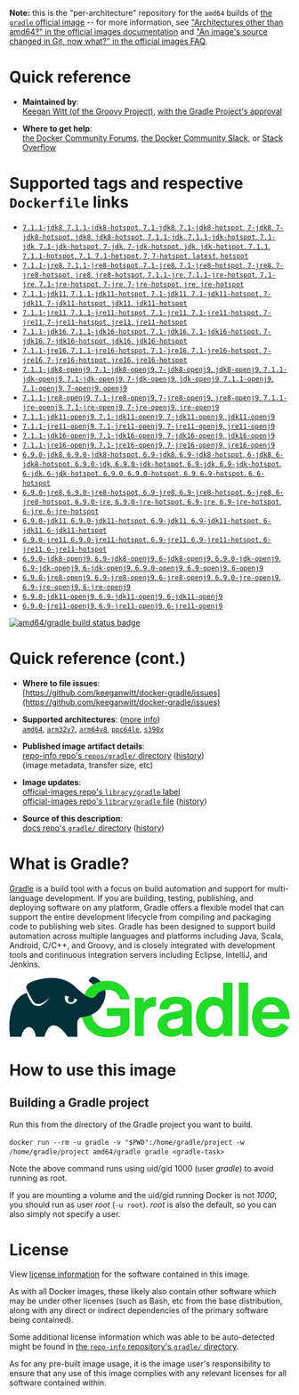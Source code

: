<!--

********************************************************************************

WARNING:

    DO NOT EDIT "gradle/README.md"

    IT IS AUTO-GENERATED

    (from the other files in "gradle/" combined with a set of templates)

********************************************************************************

-->

**Note:** this is the "per-architecture" repository for the `amd64` builds of [the `gradle` official image](https://hub.docker.com/_/gradle) -- for more information, see ["Architectures other than amd64?" in the official images documentation](https://github.com/docker-library/official-images#architectures-other-than-amd64) and ["An image's source changed in Git, now what?" in the official images FAQ](https://github.com/docker-library/faq#an-images-source-changed-in-git-now-what).

# Quick reference

-	**Maintained by**:  
	[Keegan Witt (of the Groovy Project)](https://github.com/keeganwitt/docker-gradle), [with the Gradle Project's approval](https://discuss.gradle.org/t/official-docker-images/21159/8)

-	**Where to get help**:  
	[the Docker Community Forums](https://forums.docker.com/), [the Docker Community Slack](https://dockr.ly/slack), or [Stack Overflow](https://stackoverflow.com/search?tab=newest&q=docker)

# Supported tags and respective `Dockerfile` links

-	[`7.1.1-jdk8`, `7.1.1-jdk8-hotspot`, `7.1-jdk8`, `7.1-jdk8-hotspot`, `7-jdk8`, `7-jdk8-hotspot`, `jdk8`, `jdk8-hotspot`, `7.1.1-jdk`, `7.1.1-jdk-hotspot`, `7.1-jdk`, `7.1-jdk-hotspot`, `7-jdk`, `7-jdk-hotspot`, `jdk`, `jdk-hotspot`, `7.1.1`, `7.1.1-hotspot`, `7.1`, `7.1-hotspot`, `7`, `7-hotspot`, `latest`, `hotspot`](https://github.com/keeganwitt/docker-gradle/blob/e1e5d8d814938022d495bf76d74ebc945412eb0a/hotspot/jdk8/Dockerfile)
-	[`7.1.1-jre8`, `7.1.1-jre8-hotspot`, `7.1-jre8`, `7.1-jre8-hotspot`, `7-jre8`, `7-jre8-hotspot`, `jre8`, `jre8-hotspot`, `7.1.1-jre`, `7.1.1-jre-hotspot`, `7.1-jre`, `7.1-jre-hotspot`, `7-jre`, `7-jre-hotspot`, `jre`, `jre-hotspot`](https://github.com/keeganwitt/docker-gradle/blob/e1e5d8d814938022d495bf76d74ebc945412eb0a/hotspot/jre8/Dockerfile)
-	[`7.1.1-jdk11`, `7.1.1-jdk11-hotspot`, `7.1-jdk11`, `7.1-jdk11-hotspot`, `7-jdk11`, `7-jdk11-hotspot`, `jdk11`, `jdk11-hotspot`](https://github.com/keeganwitt/docker-gradle/blob/e1e5d8d814938022d495bf76d74ebc945412eb0a/hotspot/jdk11/Dockerfile)
-	[`7.1.1-jre11`, `7.1.1-jre11-hotspot`, `7.1-jre11`, `7.1-jre11-hotspot`, `7-jre11`, `7-jre11-hotspot`, `jre11`, `jre11-hotspot`](https://github.com/keeganwitt/docker-gradle/blob/e1e5d8d814938022d495bf76d74ebc945412eb0a/hotspot/jre11/Dockerfile)
-	[`7.1.1-jdk16`, `7.1.1-jdk16-hotspot`, `7.1-jdk16`, `7.1-jdk16-hotspot`, `7-jdk16`, `7-jdk16-hotspot`, `jdk16`, `jdk16-hotspot`](https://github.com/keeganwitt/docker-gradle/blob/e1e5d8d814938022d495bf76d74ebc945412eb0a/hotspot/jdk16/Dockerfile)
-	[`7.1.1-jre16`, `7.1.1-jre16-hotspot`, `7.1-jre16`, `7.1-jre16-hotspot`, `7-jre16`, `7-jre16-hotspot`, `jre16`, `jre16-hotspot`](https://github.com/keeganwitt/docker-gradle/blob/e1e5d8d814938022d495bf76d74ebc945412eb0a/hotspot/jre16/Dockerfile)
-	[`7.1.1-jdk8-openj9`, `7.1-jdk8-openj9`, `7-jdk8-openj9`, `jdk8-openj9`, `7.1.1-jdk-openj9`, `7.1-jdk-openj9`, `7-jdk-openj9`, `jdk-openj9`, `7.1.1-openj9`, `7.1-openj9`, `7-openj9`, `openj9`](https://github.com/keeganwitt/docker-gradle/blob/e1e5d8d814938022d495bf76d74ebc945412eb0a/openj9/jdk8/Dockerfile)
-	[`7.1.1-jre8-openj9`, `7.1-jre8-openj9`, `7-jre8-openj9`, `jre8-openj9`, `7.1.1-jre-openj9`, `7.1-jre-openj9`, `7-jre-openj9`, `jre-openj9`](https://github.com/keeganwitt/docker-gradle/blob/e1e5d8d814938022d495bf76d74ebc945412eb0a/openj9/jre8/Dockerfile)
-	[`7.1.1-jdk11-openj9`, `7.1-jdk11-openj9`, `7-jdk11-openj9`, `jdk11-openj9`](https://github.com/keeganwitt/docker-gradle/blob/e1e5d8d814938022d495bf76d74ebc945412eb0a/openj9/jdk11/Dockerfile)
-	[`7.1.1-jre11-openj9`, `7.1-jre11-openj9`, `7-jre11-openj9`, `jre11-openj9`](https://github.com/keeganwitt/docker-gradle/blob/e1e5d8d814938022d495bf76d74ebc945412eb0a/openj9/jre11/Dockerfile)
-	[`7.1.1-jdk16-openj9`, `7.1-jdk16-openj9`, `7-jdk16-openj9`, `jdk16-openj9`](https://github.com/keeganwitt/docker-gradle/blob/e1e5d8d814938022d495bf76d74ebc945412eb0a/openj9/jdk16/Dockerfile)
-	[`7.1.1-jre16-openj9`, `7.1-jre16-openj9`, `7-jre16-openj9`, `jre16-openj9`](https://github.com/keeganwitt/docker-gradle/blob/e1e5d8d814938022d495bf76d74ebc945412eb0a/openj9/jre16/Dockerfile)
-	[`6.9.0-jdk8`, `6.9.0-jdk8-hotspot`, `6.9-jdk8`, `6.9-jdk8-hotspot`, `6-jdk8`, `6-jdk8-hotspot`, `6.9.0-jdk`, `6.9.0-jdk-hotspot`, `6.9-jdk`, `6.9-jdk-hotspot`, `6-jdk`, `6-jdk-hotspot`, `6.9.0`, `6.9.0-hotspot`, `6.9`, `6.9-hotspot`, `6`, `6-hotspot`](https://github.com/keeganwitt/docker-gradle/blob/337ce758ae6c3b0c6ebe2e00f5eef2743d34c165/hotspot/jdk8/Dockerfile)
-	[`6.9.0-jre8`, `6.9.0-jre8-hotspot`, `6.9-jre8`, `6.9-jre8-hotspot`, `6-jre8`, `6-jre8-hotspot`, `6.9.0-jre`, `6.9.0-jre-hotspot`, `6.9-jre`, `6.9-jre-hotspot`, `6-jre`, `6-jre-hotspot`](https://github.com/keeganwitt/docker-gradle/blob/337ce758ae6c3b0c6ebe2e00f5eef2743d34c165/hotspot/jre8/Dockerfile)
-	[`6.9.0-jdk11`, `6.9.0-jdk11-hotspot`, `6.9-jdk11`, `6.9-jdk11-hotspot`, `6-jdk11`, `6-jdk11-hotspot`](https://github.com/keeganwitt/docker-gradle/blob/337ce758ae6c3b0c6ebe2e00f5eef2743d34c165/hotspot/jdk11/Dockerfile)
-	[`6.9.0-jre11`, `6.9.0-jre11-hotspot`, `6.9-jre11`, `6.9-jre11-hotspot`, `6-jre11`, `6-jre11-hotspot`](https://github.com/keeganwitt/docker-gradle/blob/337ce758ae6c3b0c6ebe2e00f5eef2743d34c165/hotspot/jre11/Dockerfile)
-	[`6.9.0-jdk8-openj9`, `6.9-jdk8-openj9`, `6-jdk8-openj9`, `6.9.0-jdk-openj9`, `6.9-jdk-openj9`, `6-jdk-openj9`, `6.9.0-openj9`, `6.9-openj9`, `6-openj9`](https://github.com/keeganwitt/docker-gradle/blob/337ce758ae6c3b0c6ebe2e00f5eef2743d34c165/openj9/jdk8/Dockerfile)
-	[`6.9.0-jre8-openj9`, `6.9-jre8-openj9`, `6-jre8-openj9`, `6.9.0-jre-openj9`, `6.9-jre-openj9`, `6-jre-openj9`](https://github.com/keeganwitt/docker-gradle/blob/337ce758ae6c3b0c6ebe2e00f5eef2743d34c165/openj9/jre8/Dockerfile)
-	[`6.9.0-jdk11-openj9`, `6.9-jdk11-openj9`, `6-jdk11-openj9`](https://github.com/keeganwitt/docker-gradle/blob/337ce758ae6c3b0c6ebe2e00f5eef2743d34c165/openj9/jdk11/Dockerfile)
-	[`6.9.0-jre11-openj9`, `6.9-jre11-openj9`, `6-jre11-openj9`](https://github.com/keeganwitt/docker-gradle/blob/337ce758ae6c3b0c6ebe2e00f5eef2743d34c165/openj9/jre11/Dockerfile)

[![amd64/gradle build status badge](https://img.shields.io/jenkins/s/https/doi-janky.infosiftr.net/job/multiarch/job/amd64/job/gradle.svg?label=amd64/gradle%20%20build%20job)](https://doi-janky.infosiftr.net/job/multiarch/job/amd64/job/gradle/)

# Quick reference (cont.)

-	**Where to file issues**:  
	[https://github.com/keeganwitt/docker-gradle/issues](https://github.com/keeganwitt/docker-gradle/issues)

-	**Supported architectures**: ([more info](https://github.com/docker-library/official-images#architectures-other-than-amd64))  
	[`amd64`](https://hub.docker.com/r/amd64/gradle/), [`arm32v7`](https://hub.docker.com/r/arm32v7/gradle/), [`arm64v8`](https://hub.docker.com/r/arm64v8/gradle/), [`ppc64le`](https://hub.docker.com/r/ppc64le/gradle/), [`s390x`](https://hub.docker.com/r/s390x/gradle/)

-	**Published image artifact details**:  
	[repo-info repo's `repos/gradle/` directory](https://github.com/docker-library/repo-info/blob/master/repos/gradle) ([history](https://github.com/docker-library/repo-info/commits/master/repos/gradle))  
	(image metadata, transfer size, etc)

-	**Image updates**:  
	[official-images repo's `library/gradle` label](https://github.com/docker-library/official-images/issues?q=label%3Alibrary%2Fgradle)  
	[official-images repo's `library/gradle` file](https://github.com/docker-library/official-images/blob/master/library/gradle) ([history](https://github.com/docker-library/official-images/commits/master/library/gradle))

-	**Source of this description**:  
	[docs repo's `gradle/` directory](https://github.com/docker-library/docs/tree/master/gradle) ([history](https://github.com/docker-library/docs/commits/master/gradle))

# What is Gradle?

[Gradle](https://gradle.org/) is a build tool with a focus on build automation and support for multi-language development. If you are building, testing, publishing, and deploying software on any platform, Gradle offers a flexible model that can support the entire development lifecycle from compiling and packaging code to publishing web sites. Gradle has been designed to support build automation across multiple languages and platforms including Java, Scala, Android, C/C++, and Groovy, and is closely integrated with development tools and continuous integration servers including Eclipse, IntelliJ, and Jenkins.

![logo](https://raw.githubusercontent.com/docker-library/docs/c3d3ca6beed000f9ba6eabc98f3399158f520256/gradle/logo.png)

# How to use this image

## Building a Gradle project

Run this from the directory of the Gradle project you want to build.

`docker run --rm -u gradle -v "$PWD":/home/gradle/project -w /home/gradle/project amd64/gradle gradle <gradle-task>`

Note the above command runs using uid/gid 1000 (user *gradle*) to avoid running as root.

If you are mounting a volume and the uid/gid running Docker is not *1000*, you should run as user *root* (`-u root`). *root* is also the default, so you can also simply not specify a user.

# License

View [license information](https://gradle.org/license/) for the software contained in this image.

As with all Docker images, these likely also contain other software which may be under other licenses (such as Bash, etc from the base distribution, along with any direct or indirect dependencies of the primary software being contained).

Some additional license information which was able to be auto-detected might be found in [the `repo-info` repository's `gradle/` directory](https://github.com/docker-library/repo-info/tree/master/repos/gradle).

As for any pre-built image usage, it is the image user's responsibility to ensure that any use of this image complies with any relevant licenses for all software contained within.

